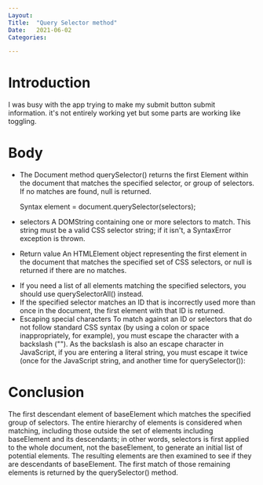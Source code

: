 ```yaml
---
Layout:
Title:	"Query Selector method"
Date:	2021-06-02
Categories:

---
```


# Introduction

I was busy with the app trying to make my submit button submit information.
it's not entirely working yet but some parts are working like toggling.

# Body

- The Document method querySelector() returns the first Element within the document that matches the specified selector, or group of selectors. If no matches are found, null is returned.

  Syntax
element = document.querySelector(selectors);

* selectors
A DOMString containing one or more selectors to match. This string must be a valid CSS selector string; if it isn't, a SyntaxError exception is thrown.

* Return value
An HTMLElement object representing the first element in the document that matches the specified set of CSS selectors, or null is returned if there are no matches.

- If you need a list of all elements matching the specified selectors, you should use querySelectorAll() instead.
- If the specified selector matches an ID that is incorrectly used more than once in the document, the first element with that ID is returned.
- Escaping special characters
To match against an ID or selectors that do not follow standard CSS syntax (by using a colon or space inappropriately, for example), you must escape the character with a backslash ("\"). As the backslash is also an escape character in JavaScript, if you are entering a literal string, you must escape it twice (once for the JavaScript string, and another time for querySelector()):

# Conclusion

The first descendant element of baseElement which matches the specified group of selectors. The entire hierarchy of elements is considered when matching, including those outside the set of elements including baseElement and its descendants; in other words, selectors is first applied to the whole document, not the baseElement, to generate an initial list of potential elements. The resulting elements are then examined to see if they are descendants of baseElement. The first match of those remaining elements is returned by the querySelector() method. 